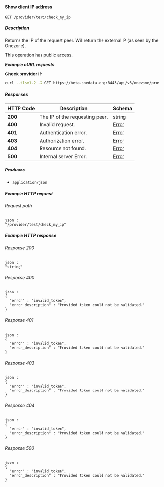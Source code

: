 
<a name="check_my_ip"></a>
#### Show client IP address
```
GET /provider/test/check_my_ip
```


##### Description
Returns the IP of the request peer. Will return the external IP (as seen 
by the Onezone).

This operation has public access.

***Example cURL requests***

**Check provider IP**
```bash
curl --tlsv1.2 -X GET https://beta.onedata.org:8443/api/v3/onezone/provider/test/check_my_ip
```


##### Responses

|HTTP Code|Description|Schema|
|---|---|---|
|**200**|The IP of the requesting peer.|string|
|**400**|Invalid request.|[Error](../definitions/Error.md#error)|
|**401**|Authentication error.|[Error](../definitions/Error.md#error)|
|**403**|Authorization error.|[Error](../definitions/Error.md#error)|
|**404**|Resource not found.|[Error](../definitions/Error.md#error)|
|**500**|Internal server Error.|[Error](../definitions/Error.md#error)|


##### Produces

* `application/json`


##### Example HTTP request

###### Request path
```
json :
"/provider/test/check_my_ip"
```


##### Example HTTP response

###### Response 200
```
json :
"string"
```


###### Response 400
```
json :
{
  "error" : "invalid_token",
  "error_description" : "Provided token could not be validated."
}
```


###### Response 401
```
json :
{
  "error" : "invalid_token",
  "error_description" : "Provided token could not be validated."
}
```


###### Response 403
```
json :
{
  "error" : "invalid_token",
  "error_description" : "Provided token could not be validated."
}
```


###### Response 404
```
json :
{
  "error" : "invalid_token",
  "error_description" : "Provided token could not be validated."
}
```


###### Response 500
```
json :
{
  "error" : "invalid_token",
  "error_description" : "Provided token could not be validated."
}
```



